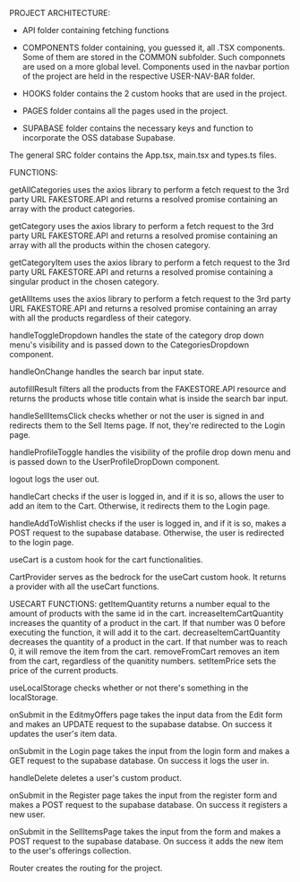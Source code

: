 PROJECT ARCHITECTURE:

- API folder containing fetching functions

- COMPONENTS folder containing, you guessed it, all .TSX components. Some of them are stored in the COMMON subfolder. Such componnets are used
on a more global level. Components used in the navbar portion of the project are held in the respective USER-NAV-BAR folder.

- HOOKS folder contains the 2 custom hooks that are used in the project.

- PAGES folder contains all the pages used in the project.

- SUPABASE folder contains the necessary keys and function to incorporate the OSS database Supabase.

The general SRC folder contains the App.tsx, main.tsx and types.ts files.


FUNCTIONS:

getAllCategories uses the axios library to perform a fetch request to the 3rd party URL FAKESTORE.API and returns a resolved promise containing
an array with the product categories.

getCategory uses the axios library to perform a fetch request to the 3rd party URL FAKESTORE.API and returns a resolved promise containing
an array with all the products within the chosen category.

getCategoryItem uses the axios library to perform a fetch request to the 3rd party URL FAKESTORE.API and returns a resolved promise containing
a singular product in the chosen category.

getAllItems uses the axios library to perform a fetch request to the 3rd party URL FAKESTORE.API and returns a resolved promise containing
an array with all the products regardless of their category.

handleToggleDropdown handles the state of the category drop down menu's visibility and is passed down to the CategoriesDropdown component.

handleOnChange handles the search bar input state.

autofillResult filters all the products from the FAKESTORE.API resource and returns the products whose title contain what is inside the search bar input.

handleSellItemsClick checks whether or not the user is signed in and redirects them to the Sell Items page. If not, they're redirected to the Login page.

handleProfileToggle handles the visibility of the profile drop down menu and is passed down to the UserProfileDropDown component.

logout logs the user out.

handleCart checks if the user is logged in, and if it is so, allows the user to add an item to the Cart. Otherwise, it redirects them to the Login page.

handleAddToWishlist checks if the user is logged in, and if it is so, makes a POST request to the supabase database. Otherwise, the user is redirected to the login page.

useCart is a custom hook for the cart functionalities.

CartProvider serves as the bedrock for the useCart custom hook. It returns a provider with all the useCart functions.

USECART FUNCTIONS:
getItemQuantity returns a number equal to the amount of products with the same id in the cart.
increaseItemCartQuantity increases the quantity of a product in the cart. If that number was 0 before executing the function, it will add it to the cart.
decreaseItemCartQuantity decreases the quantity of a product in the cart. If that number was to reach 0, it will remove the item from the cart.
removeFromCart removes an item from the cart, regardless of the quanitity numbers.
setItemPrice sets the price of the current products.

useLocalStorage checks whether or not there's something in the localStorage.

onSubmit in the EditmyOffers page takes the input data from the Edit form and makes an UPDATE request to the supabase databse. On success it updates the user's item data.

onSubmit in the Login page takes the input from the login form and makes a GET request to the supabase database. On success it logs the user in.

handleDelete deletes a user's custom product.

onSubmit in the Register page takes the input from the register form and makes a POST request to the supabase database. On success it registers a new user.

onSubmit in the SellItemsPage takes the input from the form and makes a POST request to the supabase database. On success it adds the new item to the user's offerings collection.

Router creates the routing for the project.